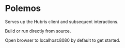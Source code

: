 Polemos
=======

Serves up the Hubris client and subsequent interactions.

Build or run directly from source.

Open browser to localhost:8080 by default to get started.
